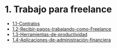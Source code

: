 # 1. Trabajo para freelance



[comment]:STARTING_GENERATED_TOC

* [1.1-Contratos](<./content/1.1-Contratos.md>)
* [1.2-Recibir-pagos-trabajando-como-Freelance](<./content/1.2-Recibir-pagos-trabajando-como-Freelance.md>)
* [1.3-Herramientas-de-productividad](<./content/1.3-Herramientas-de-productividad.md>)
* [1.4-Aplicaciones-de-administración-financiera](<./content/1.4-Aplicaciones-de-administración-financiera.md>)

[comment]:ENDING_GENERATED_TOC
